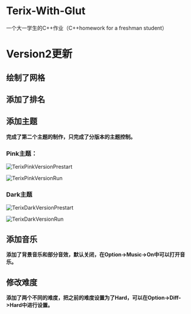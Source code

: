 # Terix-With-Glut
一个大一学生的C++作业（C++homework for a freshman student）
# Version2更新
## 绘制了网格
## 添加了排名
## 添加主题
**完成了第二个主题的制作，只完成了分版本的主题控制。**
### Pink主题：
![TerixPinkVersionPrestart](https://user-images.githubusercontent.com/112734045/232195606-56d64070-de50-42a1-a379-df09547a8b72.png)

![TerixPinkVersionRun](https://user-images.githubusercontent.com/112734045/232195622-90797747-6ec3-4d85-9252-0ca6bec711f9.png)
### Dark主题
![TerixDarkVersionPrestart](https://user-images.githubusercontent.com/112734045/232195659-f19d33ba-b2ed-49a4-b905-7d9b915db09f.png)

![TerixDarkVersionRun](https://user-images.githubusercontent.com/112734045/232195663-ae50b4ae-261e-44de-8d85-aeebe3fb44d2.png)

## 添加音乐  
**添加了背景音乐和部分音效，默认关闭，在Option->Music->On中可以打开音乐。**
## 修改难度 
**添加了两个不同的难度，把之前的难度设置为了Hard，可以在Option->Diff->Hard中进行设置。**
